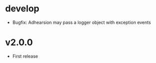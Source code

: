 # develop
  * Bugfix: Adhearsion may pass a logger object with exception events

# v2.0.0
  * First release
